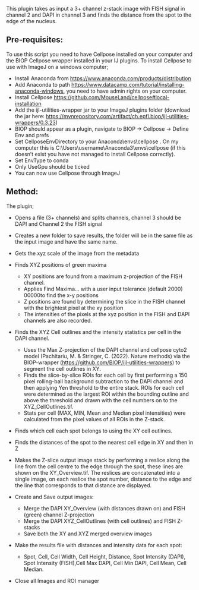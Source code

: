 This plugin takes as input a 3+ channel z-stack image with FISH signal in channel 2 and DAPI in channel 3 and finds the 
distance from the spot to the edge of the nucleus.
## Pre-requisites:

To use this script you need to have Cellpose installed on your computer and the BIOP Cellpose wrapper installed in your
IJ plugins. To install Cellpose to use with ImageJ on a windows computer;
- Install Anaconda from https://www.anaconda.com/products/distribution
- Add Anaconda to path https://www.datacamp.com/tutorial/installing-anaconda-windows, you need to have admin rights on
  your computer.
- Install Cellpose https://github.com/MouseLand/cellpose#local-installation
- Add the ijl-utilities-wrapper jar to your ImageJ plugins folder (download the jar here: 
  https://mvnrepository.com/artifact/ch.epfl.biop/ijl-utilities-wrappers/0.3.23)
- BIOP should appear as a plugin, navigate to BIOP -> Cellpose -> Define Env and prefs
- Set CellposeEnvDirectory to your Anaconda\envs\cellpose . On my computer this is 
  C:\Users\username\Anaconda3\envs\cellpose (if this doesn’t exist you have not managed to install Cellpose correctly).
- Set EnvType to conda
- Only UseGpu should be ticked
- You can now use Cellpose through ImageJ

## Method:

The plugin;

- Opens a file (3+ channels) and splits channels, channel 3 should be DAPI and Channel 2 the FISH signal    
- Creates a new folder to save results, the folder will be in the same file as the input image and have the same name. 
- Gets the xyz scale of the image from the metadata
- Finds XYZ positions of green maxima
    - XY positions are found from a maximum z-projection of the FISH channel.
    - Applies Find Maxima... with a user input tolerance (default 2000) 00000to find the x-y positions
    - Z positions are found by determining the slice in the FISH channel with the brightest pixel at the xy position
    - The intensities of the pixels at the xyz position in the FISH and DAPI channels are also recorded.
  
- Finds the XYZ Cell outlines and the intensity statistics per cell in the DAPI channel.
  - Uses the Max Z-projection of the DAPI channel and cellpose cyto2 model (Pachitariu, M. & Stringer, C. (2022). 
    Nature methods) via the BIOP-wrapper (https://github.com/BIOP/ijl-utilities-wrappers) to segment the cell outlines
    in XY.
  - Finds the slice-by-slice ROIs for each cell by first performing a 150 pixel rolling-ball background subtraction to 
    the DAPI channel and then applying Yen threshold to the entire stack. ROIs for each cell were determined as the 
    largest ROI within the bounding outline and above the threshold and drawn with the cell numbers on to the 
    XYZ_CellOutlines.tif. 
  - Stats per cell (MAX, MIN, Mean and Median pixel intensities) were calculated from the pixel values of all ROIs in
    the Z-stack.
    
- Finds which cell each spot belongs to using the XY cell outlines.
- Finds the distances of the spot to the nearest cell edge in XY and then in Z 
- Makes the Z-slice output image stack by performing a reslice along the line from the cell centre to the edge through
  the spot, these lines are shown on the XY_Overview.tif. The reslices are concatenated into a single image, on each 
  reslice the spot number, distance to the edge and the line that corresponds to that distance are displayed.
- Create and Save output images:
    - Merge the DAPI XY_Overview (with distances drawn on) and FISH (green) channel Z-projection
    - Merge the DAPI XYZ_CellOutlines (with cell outlines) and FISH Z-stacks
    - Save both the XY and XYZ merged overview images
- Make the results file with distances and intensity data for each spot: 
  - Spot, Cell, Cell Width, Cell Height, Distance, Spot Intensity (DAPI), Spot Intensity (FISH),Cell Max DAPI,
    Cell Min DAPI, Cell Mean, Cell Median. 
- Close all Images and ROI manager

